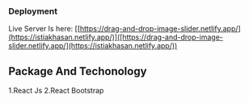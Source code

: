 
### Deployment

Live Server Is here: [[https://drag-and-drop-image-slider.netlify.app/](https://istiakhasan.netlify.app/)]([https://drag-and-drop-image-slider.netlify.app/](https://istiakhasan.netlify.app/))

## Package And Techonology 
1.React Js
2.React Bootstrap

